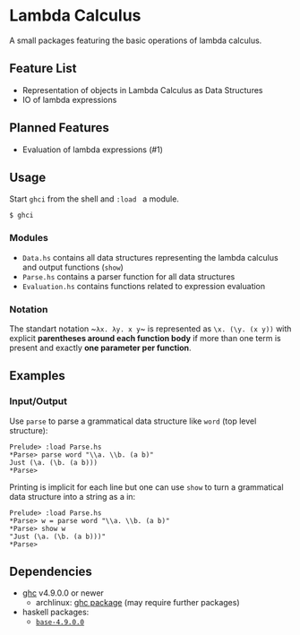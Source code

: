# Lambda Calculus

A small packages featuring the basic operations of lambda calculus.

## Feature List
- Representation of objects in Lambda Calculus as Data Structures
- IO of lambda expressions

## Planned Features
- Evaluation of lambda expressions (#1)

## Usage
Start `ghci` from the shell and `:load ` a module.

```
$ ghci
```

### Modules
- `Data.hs` contains all data structures representing the lambda calculus and output functions (`show`)
- `Parse.hs` contains a parser function for all data structures
- `Evaluation.hs` contains functions related to expression evaluation

### Notation
The standart notation ~`λx. λy. x y`~ is represented as `\x. (\y. (x y))` with explicit **parentheses around each function body** if more than one term is present and exactly **one parameter per function**.

## Examples
### Input/Output
Use `parse` to parse a grammatical data structure like `word` (top level structure):
```
Prelude> :load Parse.hs
*Parse> parse word "\\a. \\b. (a b)"
Just (\a. (\b. (a b)))
*Parse>
```

Printing is implicit for each line but one can use `show` to turn a grammatical data structure into a string as a in:
```
Prelude> :load Parse.hs
*Parse> w = parse word "\\a. \\b. (a b)"
*Parse> show w
"Just (\a. (\b. (a b)))"
*Parse>
```

## Dependencies
- [ghc](https://www.haskell.org/ghc/) v4.9.0.0 or newer
    - archlinux: [ghc package](https://www.archlinux.org/packages/community/x86_64/ghc/) (may require further packages)
- haskell packages:
    - [`base-4.9.0.0`](https://hackage.haskell.org/package/base-4.9.0.0)
